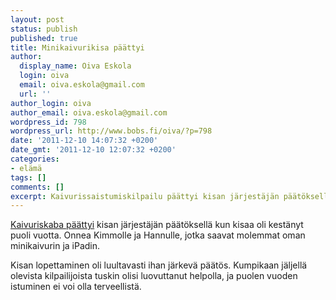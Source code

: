 ```yaml
---
layout: post
status: publish
published: true
title: Minikaivurikisa päättyi
author:
  display_name: Oiva Eskola
  login: oiva
  email: oiva.eskola@gmail.com
  url: ''
author_login: oiva
author_email: oiva.eskola@gmail.com
wordpress_id: 798
wordpress_url: http://www.bobs.fi/oiva/?p=798
date: '2011-12-10 14:07:32 +0200'
date_gmt: '2011-12-10 12:07:32 +0200'
categories:
- elämä
tags: []
comments: []
excerpt: Kaivurissaistumiskilpailu päättyi kisan järjestäjän päätöksellä kun kisaa oli kestänyt puoli vuotta.
---
```

<p><a href="http://kaivuriskaba.fi/index.php?page=1041&amp;lang=1">Kaivuriskaba päättyi</a> kisan järjestäjän päätöksellä kun kisaa oli kestänyt puoli vuotta. Onnea Kimmolle ja Hannulle, jotka saavat molemmat oman minikaivurin ja iPadin.</p>
<p>Kisan lopettaminen oli luultavasti ihan järkevä päätös. Kumpikaan jäljellä olevista kilpailijoista tuskin olisi luovuttanut helpolla, ja puolen vuoden istuminen ei voi olla terveellistä.</p>
